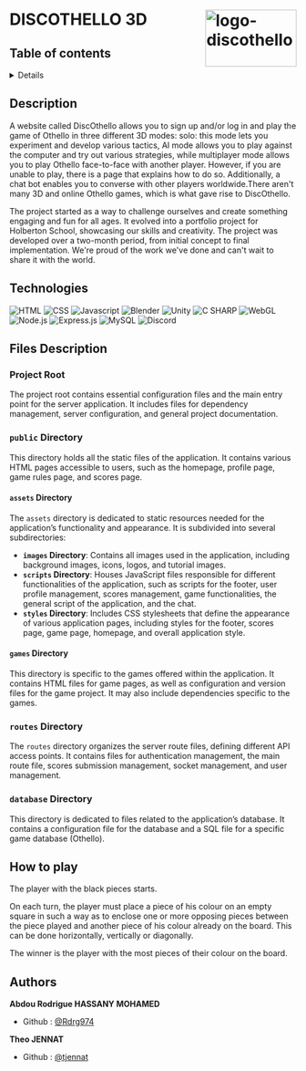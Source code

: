 # DISCOTHELLO 3D <img height="100px" width="160px" align="right" src="./public/assets/images/logo.gif" alt="logo-discothello">

## Table of contents

<details>
        <a href="#description">Description</a>
    <br>
        <a href="#technologies">Technologies</a>
    <br>
        <a href="#files-description">Files description</a>
    <br>
        <a href="#how-to-play">How to play</a>
    <br>
        <a href="#authors">Authors</a>
</details>

## <span id="description">Description</span>

A website called DiscOthello allows you to sign up and/or log in and play the game of Othello in three different 3D modes: solo: this mode lets you experiment and develop various tactics, AI mode allows you to play against the computer and try out various strategies, while multiplayer mode allows you to play Othello face-to-face with another player. However, if you are unable to play, there is a page that explains how to do so. Additionally, a chat bot enables you to converse with other players worldwide.There aren't many 3D and online Othello games, which is what gave rise to DiscOthello.

The project started as a way to challenge ourselves and create something engaging and fun for all ages. It evolved into a portfolio project for Holberton School, showcasing our skills and creativity. The project was developed over a two-month period, from initial concept to final implementation. We're proud of the work we've done and can't wait to share it with the world.

## <span id="technologies">Technologies</span>

<p align="left">
    <img src="https://img.shields.io/badge/html5-%23E34F26.svg?style=for-the-badge&logo=html5&logoColor=white" alt="HTML">
    <img src="https://img.shields.io/badge/css3-%231572B6.svg?style=for-the-badge&logo=css3&logoColor=white" alt="CSS">
    <img src="https://img.shields.io/badge/javascript-%23323330.svg?style=for-the-badge&logo=javascript&logoColor=%23F7DF1E" alt="Javascript">
    <img src="https://img.shields.io/badge/blender-%23F5792A.svg?style=for-the-badge&logo=blender&logoColor=white" alt="Blender">
    <img src="https://img.shields.io/badge/unity-%23000000.svg?style=for-the-badge&logo=unity&logoColor=white" alt="Unity">
    <img src="https://img.shields.io/badge/c%23-%23239120.svg?style=for-the-badge&logo=csharp&logoColor=white" alt="C SHARP">
    <img src="https://img.shields.io/badge/WebGL-990000?logo=webgl&logoColor=white&style=for-the-badge" alt="WebGL">
    <img src="https://img.shields.io/badge/node.js-6DA55F?style=for-the-badge&logo=node.js&logoColor=white" alt="Node.js">
    <img src="https://img.shields.io/badge/express.js-%23404d59.svg?style=for-the-badge&logo=express&logoColor=%2361DAFB" alt="Express.js">
    <img src="https://img.shields.io/badge/mysql-4479A1.svg?style=for-the-badge&logo=mysql&logoColor=white" alt="MySQL">
    <img src="https://img.shields.io/badge/Discord-%235865F2.svg?style=for-the-badge&logo=discord&logoColor=white" alt="Discord">
</p>

## <span id="files-description">Files Description</span>

### Project Root
The project root contains essential configuration files and the main entry point for the server application. It includes files for dependency management, server configuration, and general project documentation.

### `public` Directory
This directory holds all the static files of the application. It contains various HTML pages accessible to users, such as the homepage, profile page, game rules page, and scores page.

#### `assets` Directory
The `assets` directory is dedicated to static resources needed for the application’s functionality and appearance. It is subdivided into several subdirectories:

- **`images` Directory**: Contains all images used in the application, including background images, icons, logos, and tutorial images.
- **`scripts` Directory**: Houses JavaScript files responsible for different functionalities of the application, such as scripts for the footer, user profile management, scores management, game functionalities, the general script of the application, and the chat.
- **`styles` Directory**: Includes CSS stylesheets that define the appearance of various application pages, including styles for the footer, scores page, game page, homepage, and overall application style.

#### `games` Directory
This directory is specific to the games offered within the application. It contains HTML files for game pages, as well as configuration and version files for the game project. It may also include dependencies specific to the games.

### `routes` Directory
The `routes` directory organizes the server route files, defining different API access points. It contains files for authentication management, the main route file, scores submission management, socket management, and user management.

### `database` Directory
This directory is dedicated to files related to the application’s database. It contains a configuration file for the database and a SQL file for a specific game database (Othello).

## How to play

The player with the black pieces starts.

On each turn, the player must place a piece of his colour on an empty square in such a way as to enclose one or more opposing pieces between the piece played and another piece of his colour already on the board. This can be done horizontally, vertically or diagonally.

The winner is the player with the most pieces of their colour on the board.

## <span id="authors">Authors</span>

**Abdou Rodrigue HASSANY MOHAMED**
- Github : [@Rdrg974](https://github.com/Rdrg974)

**Theo JENNAT**
- Github : [@tjennat](https://github.com/tjennat)